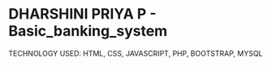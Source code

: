 # DHARSHINI PRIYA P - Basic_banking_system

TECHNOLOGY USED:
HTML, CSS, JAVASCRIPT, PHP, BOOTSTRAP, MYSQL

